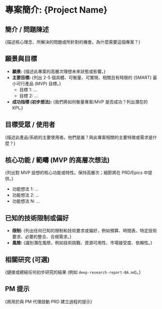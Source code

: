 # 專案簡介: {Project Name}

## 簡介 / 問題陳述

{描述核心理念、所解決的問題或所針對的機會。為什麼需要這個專案？}

## 願景與目標

- **願景:** {描述此專案的高層次理想未來狀態或影響。}
- **主要目標:** {列出 2-5 個具體、可衡量、可實現、相關且有時限的 (SMART) 最小可行產品 (MVP) 目標。}
  - 目標 1: ...
  - 目標 2: ...
- **成功指標 (初步想法):** {我們將如何衡量專案/MVP 是否成功？列出潛在的 KPI。}

## 目標受眾 / 使用者

{描述此產品/系統的主要使用者。他們是誰？與此專案相關的主要特徵或需求是什麼？}

## 核心功能 / 範疇 (MVP 的高層次想法)

{列出對 MVP 設想的核心功能或特性。保持高層次；細節將在 PRD/Epics 中提供。}

- 功能想法 1: ...
- 功能想法 2: ...
- 功能想法 N: ...

## 已知的技術限制或偏好

- **限制:** {列出任何已知的限制和技術要求或偏好，例如預算、時間表、特定技術要求、必要的整合、合規需求。}
- **風險:** {識別潛在風險，例如技術挑戰、資源可用性、市場接受度、依賴性。}

## 相關研究 (可選)

{鏈接或總結任何初步研究的結果 (例如 `deep-research-report-BA.md`)。}

## PM 提示

{將用於與 PM 代理啟動 PRD 建立過程的提示}
